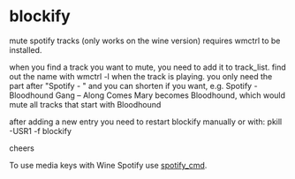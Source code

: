 blockify
========

mute spotify tracks (only works on the wine version)
requires wmctrl to be installed.

when you find a track you want to mute, you need to add it to track_list.
find out the name with wmctrl -l when the track is playing.
you only need the part after "Spotify - " and you can shorten if you want,
e.g. Spotify - Bloodhound Gang – Along Comes Mary becomes Bloodhound,
which would mute all tracks that start with Bloodhound

after adding a new entry you need to restart blockify manually or with:
pkill -USR1 -f blockify

cheers

To use media keys with Wine Spotify use [spotify_cmd](https://code.google.com/p/spotifycmd/).

